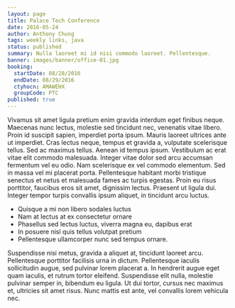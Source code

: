 ```yaml
---
layout: page
title: Palace Tech Conference
date: 2016-05-24
author: Anthony Chung
tags: weekly links, java
status: published
summary: Nulla laoreet mi id nisi commodo laoreet. Pellentesque.
banner: images/banner/office-01.jpg
booking:
  startDate: 08/28/2016
  endDate: 08/29/2016
  ctyhocn: AMAWEHX
  groupCode: PTC
published: true
---
```

Vivamus sit amet ligula pretium enim gravida interdum eget finibus neque. Maecenas nunc lectus, molestie sed tincidunt nec, venenatis vitae libero. Proin id suscipit sapien, imperdiet porta ipsum. Mauris laoreet ultrices ante ut imperdiet. Cras lectus neque, tempus et gravida a, vulputate scelerisque tellus. Sed ac maximus tellus. Aenean id tempus ipsum. Vestibulum ac erat vitae elit commodo malesuada. Integer vitae dolor sed arcu accumsan fermentum vel eu odio. Nam scelerisque ex vel commodo elementum. Sed in massa vel mi placerat porta. Pellentesque habitant morbi tristique senectus et netus et malesuada fames ac turpis egestas. Proin eu risus porttitor, faucibus eros sit amet, dignissim lectus. Praesent ut ligula dui. Integer tempor turpis convallis ipsum aliquet, in tincidunt arcu luctus.

* Quisque a mi non libero sodales luctus
* Nam at lectus at ex consectetur ornare
* Phasellus sed lectus luctus, viverra magna eu, dapibus erat
* In posuere nisl quis tellus volutpat pretium
* Pellentesque ullamcorper nunc sed tempus ornare.

Suspendisse nisi metus, gravida a aliquet at, tincidunt laoreet arcu. Pellentesque porttitor facilisis urna in dictum. Pellentesque iaculis sollicitudin augue, sed pulvinar lorem placerat a. In hendrerit augue eget quam iaculis, et rutrum tortor eleifend. Suspendisse elit nulla, molestie pulvinar semper in, bibendum eu ligula. Ut dui tortor, cursus nec maximus et, ultricies sit amet risus. Nunc mattis est ante, vel convallis lorem vehicula nec.
